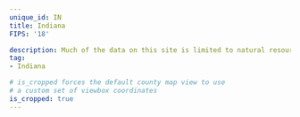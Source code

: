 ```yaml
---
unique_id: IN
title: Indiana
FIPS: '18'

description: Much of the data on this site is limited to natural resource extraction on federal land, which represents 1.7% of all land in Indiana.
tag:
- Indiana

# is_cropped forces the default county map view to use
# a custom set of viewbox coordinates
is_cropped: true
---
```

